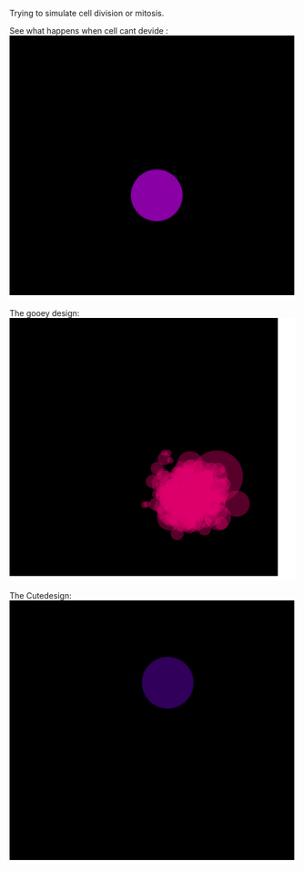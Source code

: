 Trying to simulate cell division or mitosis.

See what happens when cell cant devide :
![see what happens](horror.gif)

The gooey design:
![](Gooey.gif)

The Cutedesign:
![](cute.gif)
